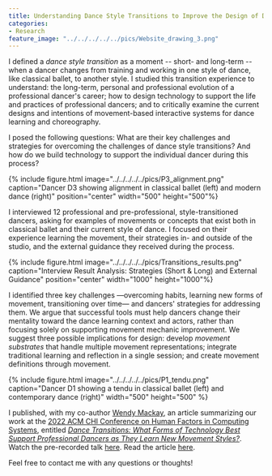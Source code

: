 ```yaml
---
title: Understanding Dance Style Transitions to Improve the Design of Dance Learning Support Systems
categories:
- Research
feature_image: "../../../../../pics/Website_drawing_3.png"
---
```


I defined a _dance style transition_ as a moment -- short- and long-term -- when a dancer changes from training and working in one style of dance, like classical ballet, to another style. I studied this transition experience to understand: the long-term, personal and professional evolution of a professional dancer's career; how to design technology to support the life and practices of professional dancers; and to critically examine the current designs and intentions of movement-based interactive systems for dance learning and choreography. 

I posed the following questions: 
What are their key challenges and strategies for overcoming the challenges of dance style transitions? 
And how do we build technology to support the individual dancer during this process? 

{% include figure.html image="../../../../../pics/P3_alignment.png" caption="Dancer D3 showing alignment in classical ballet (left) and modern dance (right)" position="center" width="500" height="500"%}

I interviewed 12 professional and pre-professional, style-transitioned dancers, asking for examples of movements or concepts that exist both in classical ballet and their current style of dance. I focused on their experience learning the movement, their strategies in- and outside of the studio, and the external guidance they received during the process. 

{% include figure.html image="../../../../../pics/Transitions_results.png" caption="Interview Result Analysis: Strategies (Short & Long) and External Guidance" position="center" width="1000" height="1000"%}

I identified three key challenges —overcoming habits, learning new forms of movement, transitioning over time— and dancers' strategies for addressing them. We argue that successful tools must help dancers change their mentality toward the dance learning context and actors, rather than focusing solely on supporting movement mechanic improvement. We suggest three possible implications for design: develop _movement substrates_ that handle multiple movement representations; integrate traditional learning and reflection in a single session; and create movement definitions through movement.

{% include figure.html image="../../../../../pics/P1_tendu.png" caption="Dancer D1 showing a tendu in classical ballet (left) and contemporary dance (right)" width="500" height="500" %}

I published, with my co-author [Wendy Mackay](https://ex-situ.lri.fr/people/mackay/), an article summarizing our work at the [2022 ACM CHI Conference on Human Factors in Computing Systems](https://chi2022.acm.org/), entitled [_Dance Transitions: What Forms of Technology Best Support Professional Dancers as They Learn New Movement Styles?_](https://dl.acm.org/doi/10.1145/3491102.3517448). 
Watch the pre-recorded talk [here](https://www.youtube.com/watch?v=z9L7kaqYvSw).
Read the article [here](https://hal.inria.fr/hal-03665474/file/2021_CHI_TransitionSupport_AUTHOR_VERSION.pdf). 

Feel free to contact me with any questions or thoughts! 